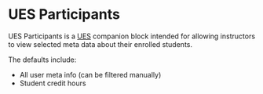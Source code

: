 # UES Participants

UES Participants is a [UES][ues] companion block intended for allowing
instructors to view selected meta data about their enrolled students.

The defaults include:

- All user meta info (can be filtered manually)
- Student credit hours

[ues]: https://github.com/lsuits/ues
